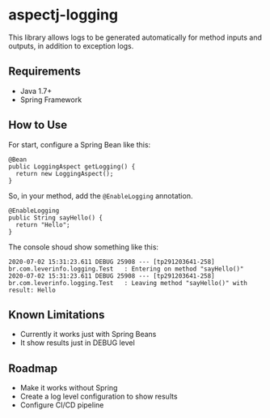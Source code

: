 # aspectj-logging

This library allows logs to be generated automatically for method inputs and outputs, in addition to exception logs.

## Requirements

- Java 1.7+
- Spring Framework

## How to Use

For start, configure a Spring Bean like this:

```
@Bean
public LoggingAspect getLogging() {
  return new LoggingAspect();
}
```

So, in your method, add the `@EnableLogging` annotation.

```
@EnableLogging  
public String sayHello() {
  return "Hello";
}
```

The console shoud show something like this:

```
2020-07-02 15:31:23.611 DEBUG 25908 --- [tp291203641-258] br.com.leverinfo.logging.Test   : Entering on method "sayHello()"
2020-07-02 15:31:23.611 DEBUG 25908 --- [tp291203641-258] br.com.leverinfo.logging.Test   : Leaving method "sayHello()" with result: Hello
```

## Known Limitations

- Currently it works just with Spring Beans
- It show results just in DEBUG level

## Roadmap

- Make it works without Spring
- Create a log level configuration to show results
- Configure CI/CD pipeline

